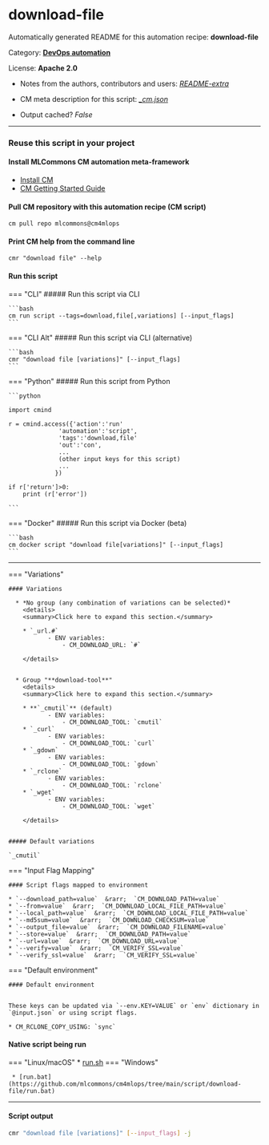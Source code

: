 # download-file
Automatically generated README for this automation recipe: **download-file**

Category: **[DevOps automation](..)**

License: **Apache 2.0**

* Notes from the authors, contributors and users: [*README-extra*](https://github.com/mlcommons/cm4mlops/tree/main/script/download-file/README-extra.md)

* CM meta description for this script: *[_cm.json](https://github.com/mlcommons/cm4mlops/tree/main/script/download-file/_cm.json)*
* Output cached? *False*

---
### Reuse this script in your project

#### Install MLCommons CM automation meta-framework

* [Install CM](https://docs.mlcommons.org/ck/install)
* [CM Getting Started Guide](https://docs.mlcommons.org/ck/getting-started/)

#### Pull CM repository with this automation recipe (CM script)

```cm pull repo mlcommons@cm4mlops```

#### Print CM help from the command line

````cmr "download file" --help````

#### Run this script

=== "CLI"
    ##### Run this script via CLI

    ```bash
    cm run script --tags=download,file[,variations] [--input_flags]
    ```
=== "CLI Alt"
    ##### Run this script via CLI (alternative)


    ```bash
    cmr "download file [variations]" [--input_flags]
    ```

=== "Python"
    ##### Run this script from Python


    ```python

    import cmind

    r = cmind.access({'action':'run'
                  'automation':'script',
                  'tags':'download,file'
                  'out':'con',
                  ...
                  (other input keys for this script)
                  ...
                 })

    if r['return']>0:
        print (r['error'])

    ```


=== "Docker"
    ##### Run this script via Docker (beta)

    ```bash
    cm docker script "download file[variations]" [--input_flags]
    ```
___

=== "Variations"


    #### Variations

      * *No group (any combination of variations can be selected)*
        <details>
        <summary>Click here to expand this section.</summary>

        * `_url.#`
               - ENV variables:
                   - CM_DOWNLOAD_URL: `#`

        </details>


      * Group "**download-tool**"
        <details>
        <summary>Click here to expand this section.</summary>

        * **`_cmutil`** (default)
               - ENV variables:
                   - CM_DOWNLOAD_TOOL: `cmutil`
        * `_curl`
               - ENV variables:
                   - CM_DOWNLOAD_TOOL: `curl`
        * `_gdown`
               - ENV variables:
                   - CM_DOWNLOAD_TOOL: `gdown`
        * `_rclone`
               - ENV variables:
                   - CM_DOWNLOAD_TOOL: `rclone`
        * `_wget`
               - ENV variables:
                   - CM_DOWNLOAD_TOOL: `wget`

        </details>


    ##### Default variations

    `_cmutil`
=== "Input Flag Mapping"


    #### Script flags mapped to environment

    * `--download_path=value`  &rarr;  `CM_DOWNLOAD_PATH=value`
    * `--from=value`  &rarr;  `CM_DOWNLOAD_LOCAL_FILE_PATH=value`
    * `--local_path=value`  &rarr;  `CM_DOWNLOAD_LOCAL_FILE_PATH=value`
    * `--md5sum=value`  &rarr;  `CM_DOWNLOAD_CHECKSUM=value`
    * `--output_file=value`  &rarr;  `CM_DOWNLOAD_FILENAME=value`
    * `--store=value`  &rarr;  `CM_DOWNLOAD_PATH=value`
    * `--url=value`  &rarr;  `CM_DOWNLOAD_URL=value`
    * `--verify=value`  &rarr;  `CM_VERIFY_SSL=value`
    * `--verify_ssl=value`  &rarr;  `CM_VERIFY_SSL=value`



=== "Default environment"

    #### Default environment


    These keys can be updated via `--env.KEY=VALUE` or `env` dictionary in `@input.json` or using script flags.

    * CM_RCLONE_COPY_USING: `sync`



#### Native script being run
=== "Linux/macOS"
     * [run.sh](https://github.com/mlcommons/cm4mlops/tree/main/script/download-file/run.sh)
=== "Windows"

     * [run.bat](https://github.com/mlcommons/cm4mlops/tree/main/script/download-file/run.bat)
___
#### Script output
```bash
cmr "download file [variations]" [--input_flags] -j
```